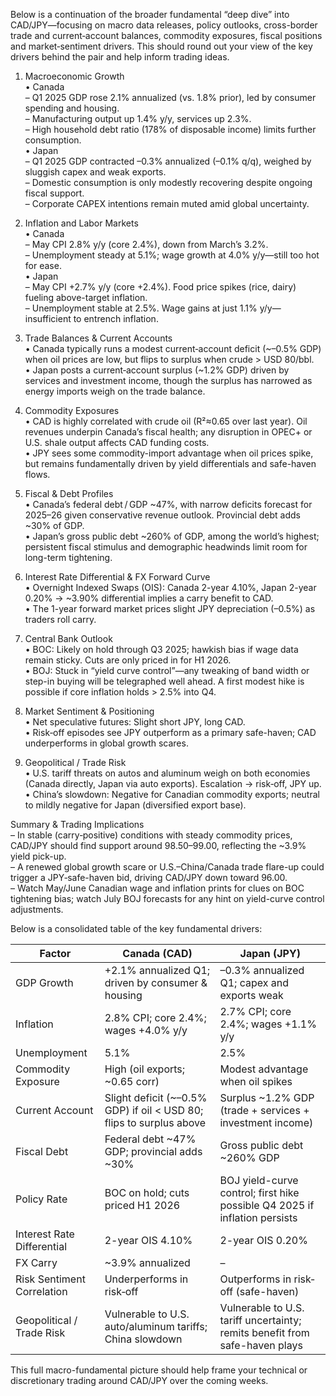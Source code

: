 Below is a continuation of the broader fundamental “deep dive” into CAD/JPY—focusing on macro data releases, policy outlooks, cross-border trade and current‐account balances, commodity exposures, fiscal positions and market‐sentiment drivers. This should round out your view of the key drivers behind the pair and help inform trading ideas.

1. Macroeconomic Growth  
   • Canada  
     – Q1 2025 GDP rose 2.1% annualized (vs. 1.8% prior), led by consumer spending and housing.  
     – Manufacturing output up 1.4% y/y, services up 2.3%.  
     – High household debt ratio (178% of disposable income) limits further consumption.  
   • Japan  
     – Q1 2025 GDP contracted –0.3% annualized (–0.1% q/q), weighed by sluggish capex and weak exports.  
     – Domestic consumption is only modestly recovering despite ongoing fiscal support.  
     – Corporate CAPEX intentions remain muted amid global uncertainty.

2. Inflation and Labor Markets  
   • Canada  
     – May CPI 2.8% y/y (core 2.4%), down from March’s 3.2%.  
     – Unemployment steady at 5.1%; wage growth at 4.0% y/y—still too hot for ease.  
   • Japan  
     – May CPI +2.7% y/y (core +2.4%). Food price spikes (rice, dairy) fueling above-target inflation.  
     – Unemployment stable at 2.5%. Wage gains at just 1.1% y/y—insufficient to entrench inflation.

3. Trade Balances & Current Accounts  
   • Canada typically runs a modest current‐account deficit (~–0.5% GDP) when oil prices are low, but flips to surplus when crude > USD 80/bbl.  
   • Japan posts a current‐account surplus (~1.2% GDP) driven by services and investment income, though the surplus has narrowed as energy imports weigh on the trade balance.  

4. Commodity Exposures  
   • CAD is highly correlated with crude oil (R²≈0.65 over last year). Oil revenues underpin Canada’s fiscal health; any disruption in OPEC+ or U.S. shale output affects CAD funding costs.  
   • JPY sees some commodity-import advantage when oil prices spike, but remains fundamentally driven by yield differentials and safe-haven flows.

5. Fiscal & Debt Profiles  
   • Canada’s federal debt / GDP ~47%, with narrow deficits forecast for 2025–26 given conservative revenue outlook. Provincial debt adds ~30% of GDP.  
   • Japan’s gross public debt ~260% of GDP, among the world’s highest; persistent fiscal stimulus and demographic headwinds limit room for long-term tightening.

6. Interest Rate Differential & FX Forward Curve  
   • Overnight Indexed Swaps (OIS): Canada 2-year 4.10%, Japan 2-year 0.20% → ~3.90% differential implies a carry benefit to CAD.  
   • The 1-year forward market prices slight JPY depreciation (–0.5%) as traders roll carry.

7. Central Bank Outlook  
   • BOC: Likely on hold through Q3 2025; hawkish bias if wage data remain sticky. Cuts are only priced in for H1 2026.  
   • BOJ: Stuck in “yield curve control”—any tweaking of band width or step-in buying will be telegraphed well ahead. A first modest hike is possible if core inflation holds > 2.5% into Q4.

8. Market Sentiment & Positioning  
   • Net speculative futures: Slight short JPY, long CAD.  
   • Risk‐off episodes see JPY outperform as a primary safe-haven; CAD underperforms in global growth scares.

9. Geopolitical / Trade Risk  
   • U.S. tariff threats on autos and aluminum weigh on both economies (Canada directly, Japan via auto exports). Escalation → risk‐off, JPY up.  
   • China’s slowdown: Negative for Canadian commodity exports; neutral to mildly negative for Japan (diversified export base).

Summary & Trading Implications  
– In stable (carry‐positive) conditions with steady commodity prices, CAD/JPY should find support around 98.50–99.00, reflecting the ~3.9% yield pick-up.  
– A renewed global growth scare or U.S.–China/Canada trade flare-up could trigger a JPY‐safe-haven bid, driving CAD/JPY down toward 96.00.  
– Watch May/June Canadian wage and inflation prints for clues on BOC tightening bias; watch July BOJ forecasts for any hint on yield-curve control adjustments.

Below is a consolidated table of the key fundamental drivers:

| **Factor**                    | **Canada (CAD)**                                                                                  | **Japan (JPY)**                                                                                             |
|-------------------------------|---------------------------------------------------------------------------------------------------|-------------------------------------------------------------------------------------------------------------|
| GDP Growth                    | +2.1% annualized Q1; driven by consumer & housing                                               | –0.3% annualized Q1; capex and exports weak                                                               |
| Inflation                     | 2.8% CPI; core 2.4%; wages +4.0% y/y                                                            | 2.7% CPI; core 2.4%; wages +1.1% y/y                                                                       |
| Unemployment                  | 5.1%                                                                                             | 2.5%                                                                                                        |
| Commodity Exposure            | High (oil exports; ~0.65 corr)                                                                   | Modest advantage when oil spikes                                                                           |
| Current Account               | Slight deficit (~–0.5% GDP) if oil < USD 80; flips to surplus above                              | Surplus ~1.2% GDP (trade + services + investment income)                                                    |
| Fiscal Debt                   | Federal debt ~47% GDP; provincial adds ~30%                                                      | Gross public debt ~260% GDP                                                                                |
| Policy Rate                   | BOC on hold; cuts priced H1 2026                                                                  | BOJ yield-curve control; first hike possible Q4 2025 if inflation persists                                  |
| Interest Rate Differential    | 2-year OIS 4.10%                                                                                | 2-year OIS 0.20%                                                                                            |
| FX Carry                      | ~3.9% annualized                                                                                | –                                                                                                           |
| Risk Sentiment Correlation    | Underperforms in risk‐off                                                                         | Outperforms in risk‐off (safe-haven)                                                                       |
| Geopolitical / Trade Risk     | Vulnerable to U.S. auto/aluminum tariffs; China slowdown                                          | Vulnerable to U.S. tariff uncertainty; remits benefit from safe-haven plays                                 |

This full macro-fundamental picture should help frame your technical or discretionary trading around CAD/JPY over the coming weeks.